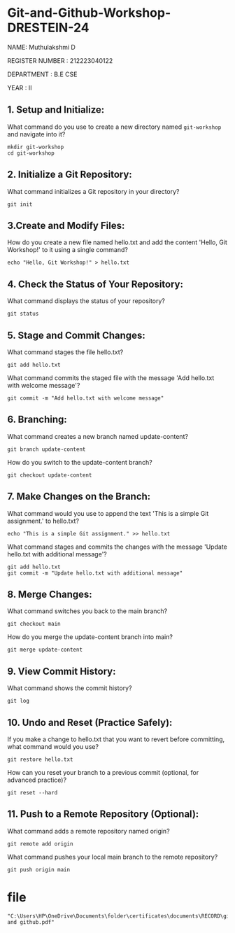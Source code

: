 # Git-and-Github-Workshop-DRESTEIN-24
NAME: Muthulakshmi D

REGISTER NUMBER :  212223040122

DEPARTMENT :  B.E CSE

YEAR :  II

## 1. Setup and Initialize:

What command do you use to create a new directory named `git-workshop` and navigate into it?

```
mkdir git-workshop
cd git-workshop
```
## 2. Initialize a Git Repository:

What command initializes a Git repository in your directory?
```
git init
```
## 3.Create and Modify Files:

How do you create a new file named hello.txt and add the content 'Hello, Git Workshop!' to it using a single command?
```
echo "Hello, Git Workshop!" > hello.txt
```
## 4. Check the Status of Your Repository:

What command displays the status of your repository?
```
git status
```
## 5. Stage and Commit Changes:

What command stages the file hello.txt?
```
git add hello.txt
```
What command commits the staged file with the message 'Add hello.txt with welcome message'?
```
git commit -m "Add hello.txt with welcome message"
```
## 6. Branching:

What command creates a new branch named update-content?
```
git branch update-content
```
How do you switch to the update-content branch?
```
git checkout update-content
```
## 7. Make Changes on the Branch:

What command would you use to append the text 'This is a simple Git assignment.' to hello.txt?
```
echo "This is a simple Git assignment." >> hello.txt
```
What command stages and commits the changes with the message 'Update hello.txt with additional message'?
```
git add hello.txt
git commit -m "Update hello.txt with additional message"
```
## 8. Merge Changes:

What command switches you back to the main branch?
```
git checkout main
```
How do you merge the update-content branch into main?
```
git merge update-content
```
## 9. View Commit History:

What command shows the commit history?
```
git log
```
## 10. Undo and Reset (Practice Safely):

If you make a change to hello.txt that you want to revert before committing, what command would you use?
```
git restore hello.txt
```
How can you reset your branch to a previous commit (optional, for advanced practice)?
```
git reset --hard
```
## 11. Push to a Remote Repository (Optional):

What command adds a remote repository named origin?
```
git remote add origin
```
What command pushes your local main branch to the remote repository?
```
git push origin main
```

# file
```
"C:\Users\HP\OneDrive\Documents\folder\certificates\documents\RECORD\git and github.pdf"
```
